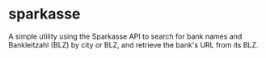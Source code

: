 # sparkasse
A simple utility using the Sparkasse API to search for bank names and Bankleitzahl (BLZ) by city or BLZ, and retrieve the bank's URL from its BLZ.
